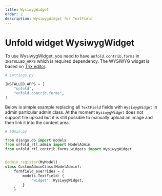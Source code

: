 ```yaml
---
title: WysiwygWidget
order: 2
description: WysiwygWidget for TextField
---
```


# Unfold widget WysiwygWidget

To use WysiwygWidget, you need to have `unfold.contrib.forms` in `INSTALLED_APPS` which is required dependency. The WYSIWYG widget is based on [Trix editor](https://trix-editor.org/).

```python
# settings.py

INSTALLED_APPS = [
    "unfold",
    "unfold.contrib.forms",
]
```

Below is simple example replacing all `TextField` fields with `WysiwygWidget` in admin particular admin class. At the moment `WysiwygWidget` does not support file upload but it is still possible to manually upload an image and then link it into the content area.

```python
# admin.py

from django.db import models
from unfold_rtl.admin import ModelAdmin
from unfold_rtl.contrib.forms.widgets import WysiwygWidget


@admin.register(MyModel)
class CustomAdminClass(ModelAdmin):
    formfield_overrides = {
        models.TextField: {
            "widget": WysiwygWidget,
        }
    }
```

